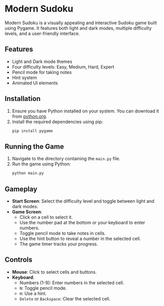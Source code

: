 # Modern Sudoku

Modern Sudoku is a visually appealing and interactive Sudoku game built using Pygame. It features both light and dark modes, multiple difficulty levels, and a user-friendly interface.

## Features

- Light and Dark mode themes
- Four difficulty levels: Easy, Medium, Hard, Expert
- Pencil mode for taking notes
- Hint system
- Animated UI elements

## Installation

1. Ensure you have Python installed on your system. You can download it from [python.org](https://www.python.org/).
2. Install the required dependencies using pip:
    ```sh
    pip install pygame
    ```

## Running the Game

1. Navigate to the directory containing the `main.py` file.
2. Run the game using Python:
    ```sh
    python main.py
    ```

## Gameplay

- **Start Screen**: Select the difficulty level and toggle between light and dark modes.
- **Game Screen**: 
  - Click on a cell to select it.
  - Use the number pad at the bottom or your keyboard to enter numbers.
  - Toggle pencil mode to take notes in cells.
  - Use the hint button to reveal a number in the selected cell.
  - The game timer tracks your progress.

## Controls

- **Mouse**: Click to select cells and buttons.
- **Keyboard**:
  - Numbers (1-9): Enter numbers in the selected cell.
  - `N`: Toggle pencil mode.
  - `H`: Use a hint.
  - `Delete` or `Backspace`: Clear the selected cell.


